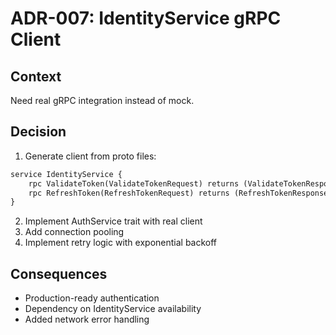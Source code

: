 # ADR-007: IdentityService gRPC Client

## Context
Need real gRPC integration instead of mock.

## Decision
1. Generate client from proto files:
```proto
service IdentityService {
    rpc ValidateToken(ValidateTokenRequest) returns (ValidateTokenResponse);
    rpc RefreshToken(RefreshTokenRequest) returns (RefreshTokenResponse);
}
```
2. Implement AuthService trait with real client
3. Add connection pooling
4. Implement retry logic with exponential backoff

## Consequences
- Production-ready authentication
- Dependency on IdentityService availability
- Added network error handling